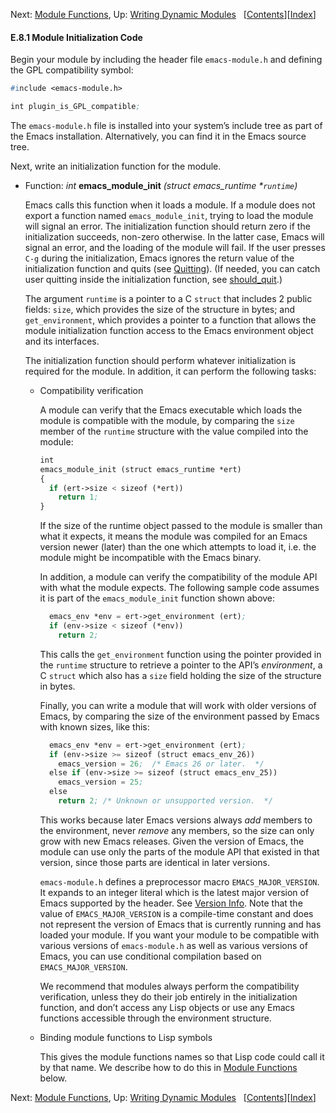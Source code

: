 

Next: [Module Functions](Module-Functions.html), Up: [Writing Dynamic Modules](Writing-Dynamic-Modules.html)   \[[Contents](index.html#SEC_Contents "Table of contents")]\[[Index](Index.html "Index")]

#### E.8.1 Module Initialization Code

Begin your module by including the header file `emacs-module.h` and defining the GPL compatibility symbol:

```lisp
#include <emacs-module.h>

int plugin_is_GPL_compatible;
```

The `emacs-module.h` file is installed into your system’s include tree as part of the Emacs installation. Alternatively, you can find it in the Emacs source tree.

Next, write an initialization function for the module.

*   Function: *int* **emacs\_module\_init** *(struct emacs\_runtime \*`runtime`)*

    Emacs calls this function when it loads a module. If a module does not export a function named `emacs_module_init`, trying to load the module will signal an error. The initialization function should return zero if the initialization succeeds, non-zero otherwise. In the latter case, Emacs will signal an error, and the loading of the module will fail. If the user presses `C-g` during the initialization, Emacs ignores the return value of the initialization function and quits (see [Quitting](Quitting.html)). (If needed, you can catch user quitting inside the initialization function, see [should\_quit](Module-Misc.html#should_005fquit).)

    The argument `runtime` is a pointer to a C `struct` that includes 2 public fields: `size`, which provides the size of the structure in bytes; and `get_environment`, which provides a pointer to a function that allows the module initialization function access to the Emacs environment object and its interfaces.

    The initialization function should perform whatever initialization is required for the module. In addition, it can perform the following tasks:

    *   Compatibility verification

        A module can verify that the Emacs executable which loads the module is compatible with the module, by comparing the `size` member of the `runtime` structure with the value compiled into the module:

        ```lisp
        int
        emacs_module_init (struct emacs_runtime *ert)
        {
          if (ert->size < sizeof (*ert))
            return 1;
        }
        ```

        If the size of the runtime object passed to the module is smaller than what it expects, it means the module was compiled for an Emacs version newer (later) than the one which attempts to load it, i.e. the module might be incompatible with the Emacs binary.

        In addition, a module can verify the compatibility of the module API with what the module expects. The following sample code assumes it is part of the `emacs_module_init` function shown above:

        ```lisp
          emacs_env *env = ert->get_environment (ert);
          if (env->size < sizeof (*env))
            return 2;
        ```

        This calls the `get_environment` function using the pointer provided in the `runtime` structure to retrieve a pointer to the API’s *environment*, a C `struct` which also has a `size` field holding the size of the structure in bytes.

        Finally, you can write a module that will work with older versions of Emacs, by comparing the size of the environment passed by Emacs with known sizes, like this:

        ```lisp
          emacs_env *env = ert->get_environment (ert);
          if (env->size >= sizeof (struct emacs_env_26))
            emacs_version = 26;  /* Emacs 26 or later.  */
          else if (env->size >= sizeof (struct emacs_env_25))
            emacs_version = 25;
          else
            return 2; /* Unknown or unsupported version.  */
        ```

        This works because later Emacs versions always *add* members to the environment, never *remove* any members, so the size can only grow with new Emacs releases. Given the version of Emacs, the module can use only the parts of the module API that existed in that version, since those parts are identical in later versions.

        `emacs-module.h` defines a preprocessor macro `EMACS_MAJOR_VERSION`. It expands to an integer literal which is the latest major version of Emacs supported by the header. See [Version Info](Version-Info.html). Note that the value of `EMACS_MAJOR_VERSION` is a compile-time constant and does not represent the version of Emacs that is currently running and has loaded your module. If you want your module to be compatible with various versions of `emacs-module.h` as well as various versions of Emacs, you can use conditional compilation based on `EMACS_MAJOR_VERSION`.

        We recommend that modules always perform the compatibility verification, unless they do their job entirely in the initialization function, and don’t access any Lisp objects or use any Emacs functions accessible through the environment structure.

    *   Binding module functions to Lisp symbols

        This gives the module functions names so that Lisp code could call it by that name. We describe how to do this in [Module Functions](Module-Functions.html) below.

Next: [Module Functions](Module-Functions.html), Up: [Writing Dynamic Modules](Writing-Dynamic-Modules.html)   \[[Contents](index.html#SEC_Contents "Table of contents")]\[[Index](Index.html "Index")]
